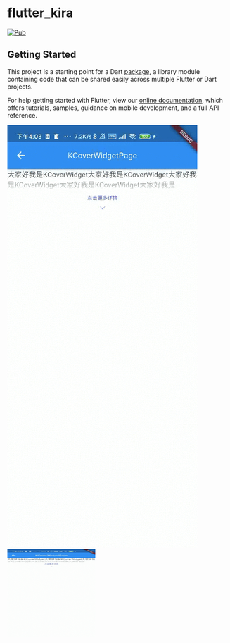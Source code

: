 # flutter_kira


[![Pub](https://img.shields.io/pub/v/flutter_kira.svg)](https://pub.dev/packages/flutter_kira)

## Getting Started

This project is a starting point for a Dart
[package](https://flutter.dev/developing-packages/),
a library module containing code that can be shared easily across
multiple Flutter or Dart projects.

For help getting started with Flutter, view our
[online documentation](https://flutter.dev/docs), which offers tutorials,
samples, guidance on mobile development, and a full API reference.

<!--![image](https://ss0.bdstatic.com/70cFvHSh_Q1YnxGkpoWK1HF6hhy/it/u=1428496956,1019754294&fm=26&gp=0.jpg)-->
![images](./screenshots/coverwidget.gif)
<img src="./screenshots/coverwidget.gif" width="200" height="200" alt=""/>



